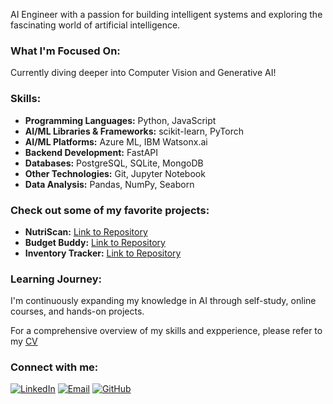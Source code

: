 AI Engineer with a passion for building intelligent systems and exploring the fascinating world of artificial intelligence.

### **What I'm Focused On:**

Currently diving deeper into Computer Vision and Generative AI!

### **Skills:**

* **Programming Languages:** Python, JavaScript
* **AI/ML Libraries & Frameworks:** scikit-learn, PyTorch
* **AI/ML Platforms:** Azure ML, IBM Watsonx.ai
* **Backend Development:** FastAPI
* **Databases:** PostgreSQL, SQLite, MongoDB
* **Other Technologies:** Git, Jupyter Notebook
* **Data Analysis:** Pandas, NumPy, Seaborn

### **Check out some of my favorite projects:**

* **NutriScan:** [Link to Repository](https://github.com/Shaheer04/nutriscan)
* **Budget Buddy:** [Link to Repository](https://github.com/Shaheer04/BudgetBuddy)
* **Inventory Tracker:** [Link to Repository](https://github.com/Shaheer04/Inventory-Tracker)

### **Learning Journey:**

I'm continuously expanding my knowledge in AI through self-study, online courses, and hands-on projects. 

For a comprehensive overview of my skills and expperience, please refer to my [CV](https://github.com/Shaheer04/CV/blob/main/Shaheer's%20CV%20AI.pdf)

### **Connect with me:**

[![LinkedIn](https://img.shields.io/badge/-ShaheerJamal-blue?style=flat-square&logo=linkedin)](https://www.linkedin.com/in/shaheerjamal)
[![Email](https://img.shields.io/badge/-shaheer.jamal@outlook.com-red?style=flat-square&logo=gmail)](mailto:shaheer.jamal@outlook.com)
[![GitHub](https://img.shields.io/badge/-Shaheer04-black?style=flat-square&logo=github)](https://github.com/Shaheer04)
